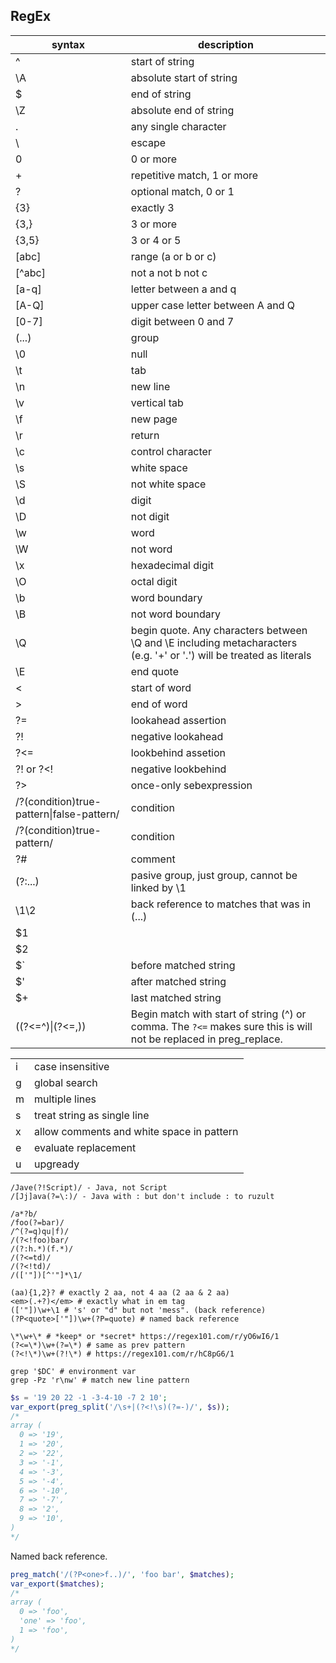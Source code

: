 RegEx
-

| syntax                                   | description |
|------------------------------------------|-------------|
|^                                         | start of string |
|\A                                        | absolute start of string |
|$                                         | end of string |
|\Z                                        | absolute end of string |
|.                                         | any single character |
|\                                         | escape |
|0                                         | 0 or more |
|+                                         | repetitive match, 1 or more |
|?                                         | optional match, 0 or 1 |
|{3}                                       | exactly 3 |
|{3,}                                      | 3 or more |
|{3,5}                                     | 3 or 4 or 5 |
|[abc]                                     | range (a or b or c) |
|[^abc]                                    | not a not b not c |
|[a-q]                                     | letter between a and q |
|[A-Q]                                     | upper case letter between A and Q |
|[0-7]                                     | digit between 0 and 7 |
|(...)                                     | group |
|\0                                        | null |
|\t                                        | tab |
|\n                                        | new line |
|\v                                        | vertical tab |
|\f                                        | new page |
|\r                                        | return |
|\c                                        | control character |
|\s                                        | white space |
|\S                                        | not white space |
|\d                                        | digit |
|\D                                        | not digit |
|\w                                        | word |
|\W                                        | not word |
|\x                                        | hexadecimal digit |
|\O                                        | octal digit |
|\b                                        | word boundary |
|\B                                        | not word boundary |
|\Q                                        | begin quote. Any characters between \Q and \E including metacharacters (e.g. '+' or '.') will be treated as literals |
|\E                                        | end quote |
|\<                                        | start of word |
|\>                                        | end of word |
|?=                                        | lookahead assertion |
|?!                                        | negative lookahead |
|?<=                                       | lookbehind assetion |
| ?! or ?<!                                | negative lookbehind |
| ?>                                       | once-only sebexpression |
| /?(condition)true-pattern\|false-pattern/| condition |
| /?(condition)true-pattern/               | condition |
| ?#                                       | comment |
| (?:...)                                  | pasive group, just group, cannot be linked by \1 |
| \1\2                                     | back reference to matches that was in (...) |
| $1                                       | |
| $2                                       | |
| $`                                       | before matched string |
| $'                                       | after matched string |
| $+                                       | last matched string |
|((?<=^)\|(?<=,))                          | Begin match with start of string (^) or comma. The `?<=` makes sure this is will not be replaced in preg_replace. |

|   |   |
|---|---|
| i | case insensitive |
| g | global search |
| m | multiple lines |
| s | treat string as single line |
| x | allow comments and white space in pattern |
| e | evaluate replacement |
| u | upgready|unicode |

````
/Jave(?!Script)/ - Java, not Script
/[Jj]ava(?=\:)/ - Java with : but don't include : to ruzult

/a*?b/
/foo(?=bar)/
/^(?=q)qu|f)/
/(?<!foo)bar/
/(?:h.*)(f.*)/
/(?<=td)/
/(?<!td)/
/(['"])[^'"]*\1/

(aa){1,2}? # exactly 2 aa, not 4 aa (2 aa & 2 aa)
<em>(.+?)</em> # exactly what in em tag
(['"])\w+\1 # 's' or "d" but not 'mess". (back reference)
(?P<quote>['"])\w+(?P=quote) # named back reference
````

````
\*\w+\* # *keep* or *secret* https://regex101.com/r/yO6wI6/1
(?<=\*)\w+(?=\*) # same as prev pattern
(?<!\*)\w+(?!\*) # https://regex101.com/r/hC8pG6/1
````

````
grep '$DC' # environment var
grep -Pz 'r\nw' # match new line pattern
````

````php
$s = '19 20 22 -1 -3-4-10 -7 2 10';
var_export(preg_split('/\s+|(?<!\s)(?=-)/', $s));
/*
array (
  0 => '19',
  1 => '20',
  2 => '22',
  3 => '-1',
  4 => '-3',
  5 => '-4',
  6 => '-10',
  7 => '-7',
  8 => '2',
  9 => '10',
)
*/
````

Named back reference.

````php
preg_match('/(?P<one>f..)/', 'foo bar', $matches);
var_export($matches);
/*
array (
  0 => 'foo',
  'one' => 'foo',
  1 => 'foo',
)
*/
````
